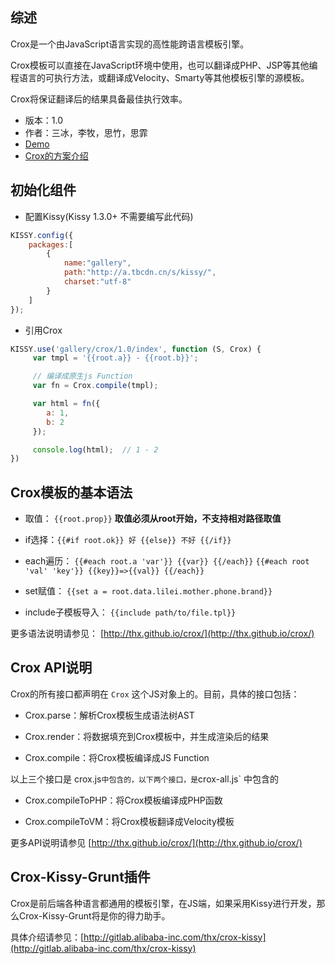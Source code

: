 ## 综述

Crox是一个由JavaScript语言实现的高性能跨语言模板引擎。

Crox模板可以直接在JavaScript环境中使用，也可以翻译成PHP、JSP等其他编程语言的可执行方法，或翻译成Velocity、Smarty等其他模板引擎的源模板。

Crox将保证翻译后的结果具备最佳执行效率。

* 版本：1.0
* 作者：三冰，李牧，思竹，思霏
* [Demo](http://gallery.kissyui.com/crox/1.0/demo/index.html)
* [Crox的方案介绍](https://github.com/thx/crox/blob/master/docs/crox_design_overview.md)

## 初始化组件

- 配置Kissy(Kissy 1.3.0+ 不需要编写此代码)

```js
KISSY.config({
    packages:[
        {
            name:"gallery",
            path:"http://a.tbcdn.cn/s/kissy/",
            charset:"utf-8"
        }
    ]
});
```

- 引用Crox

```js
KISSY.use('gallery/crox/1.0/index', function (S, Crox) {
     var tmpl = '{{root.a}} - {{root.b}}';

     // 编译成原生js Function
     var fn = Crox.compile(tmpl);

     var html = fn({
        a: 1,
        b: 2
     });

     console.log(html);  // 1 - 2
})
```

## Crox模板的基本语法

- 取值： `{{root.prop}}` **取值必须从root开始，不支持相对路径取值**

- if选择：`{{#if root.ok}} 好 {{else}} 不好 {{/if}}`

- each遍历： `{{#each root.a 'var'}} {{var}} {{/each}}`  `{{#each root 'val' 'key'}} {{key}}=>{{val}} {{/each}}`

- set赋值： `{{set a = root.data.lilei.mother.phone.brand}}`

- include子模板导入： `{{include path/to/file.tpl}}`

更多语法说明请参见： [http://thx.github.io/crox/](http://thx.github.io/crox/)

## Crox API说明

Crox的所有接口都声明在 `Crox` 这个JS对象上的。目前，具体的接口包括：

- Crox.parse：解析Crox模板生成语法树AST

- Crox.render：将数据填充到Crox模板中，并生成渲染后的结果

- Crox.compile：将Crox模板编译成JS Function

以上三个接口是 crox.js` 中包含的，以下两个接口，是 `crox-all.js` 中包含的

- Crox.compileToPHP：将Crox模板编译成PHP函数

- Crox.compileToVM：将Crox模板翻译成Velocity模板

更多API说明请参见 [http://thx.github.io/crox/](http://thx.github.io/crox/)

## Crox-Kissy-Grunt插件

Crox是前后端各种语言都通用的模板引擎，在JS端，如果采用Kissy进行开发，那么Crox-Kissy-Grunt将是你的得力助手。

具体介绍请参见：[http://gitlab.alibaba-inc.com/thx/crox-kissy](http://gitlab.alibaba-inc.com/thx/crox-kissy)
